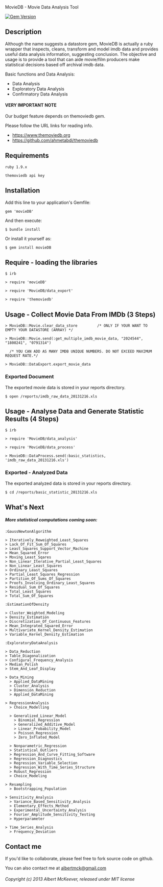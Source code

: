  MovieDB - Movie Data Analysis Tool

[![Gem Version](https://badge.fury.io/rb/movieDB.png)](http://badge.fury.io/rb/movieDB)

## Description

Although the name suggests a datastore gem, MovieDB is actually a ruby wrapper that inspects, cleans, transform and model imdb data and provides useful data analysis information, suggesting conclusion.  The objective and usage is to provide a tool that can aide movie/film producers make statistical decisions based off archival imdb data.

Basic functions and Data Analysis:
* Data Analysis
* Exploratory Data Analysis
* Confirmatory Data Analysis

#### VERY IMPORTANT NOTE

Our budget feature depends on themoviedb gem.

Please follow the URL links for reading info.

* https://www.themoviedb.org
* https://github.com/ahmetabdi/themoviedb

## Requirements
  
    ruby 1.9.x
    
    themoviedb api key

## Installation

Add this line to your application's Gemfile:

    gem 'movieDB'

And then execute:

    $ bundle install

Or install it yourself as:

    $ gem install movieDB

## Require - loading the libraries

    $ irb

    > require 'movieDB'
   
    > require 'MovieDB/data_export'
    
    > require 'themoviedb'

## Usage - Collect Movie Data From IMDb (3 Steps)

    > MovieDB::Movie.clear_data_store         /* ONLY IF YOUR WANT TO EMPTY YOUR DATASTORE (ARRAY) */
  
    > MovieDB::Movie.send(:get_multiple_imdb_movie_data, "2024544", "1800241", "0791314")  

      /* YOU CAN ADD AS MANY IMDB UNIQUE NUMBERS. DO NOT EXCEED MAXIMUM REQUEST RATE.*/

    > MovieDB::DataExport.export_movie_data

### Exported Document

The exported movie data is stored in your reports directory.

    $ open /reports/imdb_raw_data_20131216.xls

## Usage - Analyse Data and Generate Statistic Results (4 Steps)

    $ irb

    > require 'MovieDB/data_analysis'

    > require 'MovieDB/data_process'

    > MovieDB::DataProcess.send(:basic_statistics, 'imdb_raw_data_20131216.xls')

### Exported - Analyzed Data 

The exported analyzed data is stored in your reports directory.

    $ cd /reports/basic_statistic_20131216.xls

## What's Next

##### More statistical computations coming soon:

`:GaussNewtonAlgorithm`

    > Iteratively_Reweighted_Least_Squares 
    > Lack_Of_Fit_Sum_Of_Squares 
    > Least_Squares_Support_Vector_Machine 
    > Mean_Squared_Error 
    > Moving_Least_Sqares 
    > Non_Linear_Iterative_Partial_Least_Squares 
    > Non_Linear_Least_Squares 
    > Ordinary_Least_Squares 
    > Partial_Least_Squares_Regression 
    > Partition_Of_Sums_Of_Squares 
    > Proofs_Involving_Ordinary_Least_Squares 
    > Residual_Sum_Of_Squares 
    > Total_Least_Squares 
    > Total_Sum_Of_Squares 
    
`:EstimationOfDensity`

    > Cluster_Weighted_Modeling 
    > Density_Estimation 
    > Discretization_Of_Continuous_Features 
    > Mean_Integrated_Squared_Error 
    > Multivariate_Kernel_Density_Estimation 
    > Variable_Kernel_Density_Estimation 
    
`:ExploratoryDataAnalysis`

    > Data_Reduction 
    > Table_Diagonalization 
    > Configural_Frequency_Analysis 
    > Median_Polish 
    > Stem_And_Leaf_Display 
    
    > Data_Mining
      > Applied_DataMining 
      > Cluster_Analysis 
      > Dimension_Reduction 
      > Applied_DataMining 
    
    > RegressionAnalysis
      > Choice_Modelling 

      > Generalized_Linear_Model 
        > Binomial_Regression         
        > Generalized_Additive_Model         
        > Linear_Probability_Model         
        > Poisson_Regression         
        > Zero_Inflated_Model            
      
      > Nonparametric_Regression 
      > Statistical_Outliers 
      > Regression_And_Curve_Fitting_Software 
      > Regression_Diagnostics 
      > Regression_Variable_Selection 
      > Regression_With_Time_Series_Structure 
      > Robust_Regression 
      > Choice_Modeling 
    
    > Resampling
      > Bootstrapping_Population 
    
    > Sensitivity_Analysis
      > Variance_Based_Sensitivity_Analysis 
      > Elementary_Effects_Method 
      > Experimental_Uncertainty_Analysis 
      > Fourier_Amplitude_Sensitivity_Testing 
      > Hyperparameter 
    
    > Time_Series_Analysis
      > Frequency_Deviation 

## Contact me

If you'd like to collaborate, please feel free to fork source code on github. 

You can also contact me at albertmck@gmail.com

###### Copyright (c) 2013 Albert McKeever, released under MIT license     
